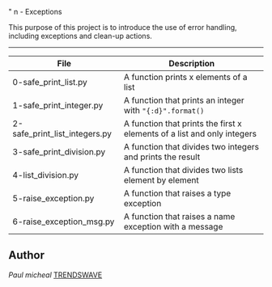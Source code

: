 "
n - Exceptions

This purpose of this project is to introduce the use of error handling, including exceptions and clean-up actions.

---
File | Description
--- |---
0-safe_print_list.py | A function prints x elements of a list |
1-safe_print_integer.py | A function that prints an integer with ```"{:d}".format()```
2-safe_print_list_integers.py | A function that prints the first x elements of a list and only integers
3-safe_print_division.py | A function that divides two integers and prints the result
4-list_division.py | A function that divides two lists element by element
5-raise_exception.py | A function that raises a type exception
6-raise_exception_msg.py | A function that raises a name exception with a message

## Author
_Paul micheal_ [TRENDSWAVE](linkedin.com/in/paul-micheal-5369a9122)
